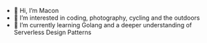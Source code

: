 - 👋 Hi, I’m Macon
- 👀 I’m interested in coding, photography, cycling and the outdoors
- 🌱 I’m currently learning Golang and a deeper understanding of Serverless Design Patterns

<!---
mpegram3rd/mpegram3rd is a ✨ special ✨ repository because its `README.md` (this file) appears on your GitHub profile.
You can click the Preview link to take a look at your changes.
--->
